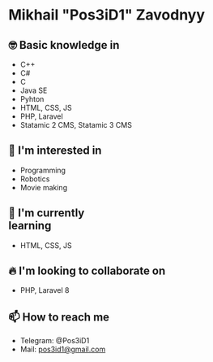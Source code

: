 # Mikhail "Pos3iD1" Zavodnyy

## 🤓 Basic knowledge in
- C++
- C#
- C
- Java SE
- Pyhton
- HTML, CSS, JS
- PHP, Laravel
- Statamic 2 CMS, Statamic 3 CMS

## 👀 I'm interested in
- Programming
- Robotics
- Movie making

## 📖 I'm currently <br>learning
- HTML, CSS, JS

## 🔥️ I'm looking to collaborate on
- PHP, Laravel 8

## 📫 How to reach me
- Telegram: @Pos3iD1
- Mail: pos3id1@gmail.com

